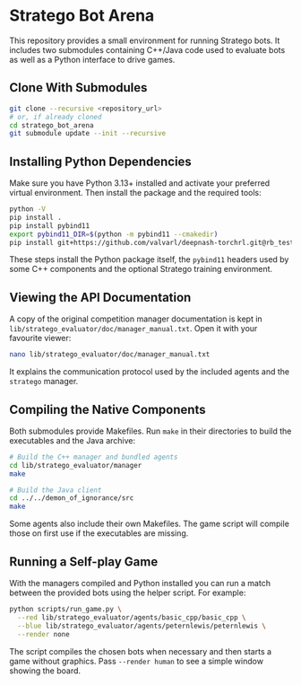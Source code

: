 # Stratego Bot Arena

This repository provides a small environment for running Stratego bots.  It includes two
submodules containing C++/Java code used to evaluate bots as well as a Python
interface to drive games.

## Clone With Submodules

```bash
git clone --recursive <repository_url>
# or, if already cloned
cd stratego_bot_arena
git submodule update --init --recursive
```

## Installing Python Dependencies

Make sure you have Python 3.13+ installed and activate your preferred virtual
environment.  Then install the package and the required tools:

```bash
python -V
pip install .
pip install pybind11
export pybind11_DIR=$(python -m pybind11 --cmakedir)
pip install git+https://github.com/valvarl/deepnash-torchrl.git@rb_test
```

These steps install the Python package itself, the `pybind11` headers used by
some C++ components and the optional Stratego training environment.

## Viewing the API Documentation

A copy of the original competition manager documentation is kept in
`lib/stratego_evaluator/doc/manager_manual.txt`.  Open it with your favourite
viewer:

```bash
nano lib/stratego_evaluator/doc/manager_manual.txt
```

It explains the communication protocol used by the included agents and the
`stratego` manager.

## Compiling the Native Components

Both submodules provide Makefiles.  Run `make` in their directories to build the
executables and the Java archive:

```bash
# Build the C++ manager and bundled agents
cd lib/stratego_evaluator/manager
make

# Build the Java client
cd ../../demon_of_ignorance/src
make
```

Some agents also include their own Makefiles.  The game script will compile
those on first use if the executables are missing.

## Running a Self-play Game

With the managers compiled and Python installed you can run a match between the
provided bots using the helper script.  For example:

```bash
python scripts/run_game.py \
  --red lib/stratego_evaluator/agents/basic_cpp/basic_cpp \
  --blue lib/stratego_evaluator/agents/peternlewis/peternlewis \
  --render none
```

The script compiles the chosen bots when necessary and then starts a game
without graphics.  Pass `--render human` to see a simple window showing the
board.